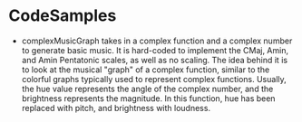 CodeSamples
===========

- complexMusicGraph takes in a complex function and a complex number to generate basic music. It is hard-coded
  to implement the CMaj, Amin, and Amin Pentatonic scales, as well as no scaling. The idea behind it is to 
  look at the musical "graph" of a complex function, similar to the colorful graphs typically used to represent
  complex functions. Usually, the hue value represents the angle of the complex number, and the brightness 
  represents the magnitude. In this function, hue has been replaced with pitch, and brightness with loudness.

